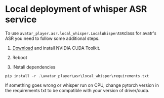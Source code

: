 # Local deployment of whisper ASR service
To use `avatar_player.asr.local_whisper.LocalWhisperASR`class for avatr's ASR you need to follow some additional steps.


1. [Download](https://developer.nvidia.com/cuda-downloads?target_os=Windows) and install NVIDIA CUDA Toolkit.

2. Reboot

3. INstall dependencies
```
pip install -r .\avatar_player\asr\local_whisper\requirements.txt
```

If something goes wrong or whisper run on CPU, change pytorch version in the requirements txt to be compatible with your version of driver/cuda.